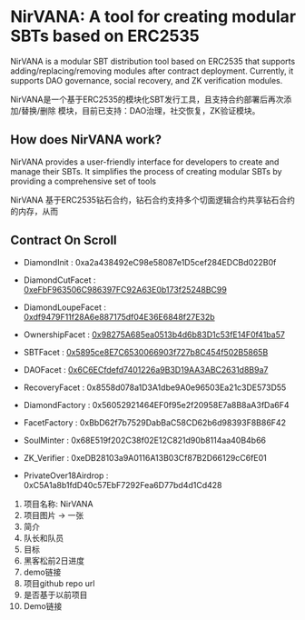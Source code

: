 # NirVANA: A tool for creating modular SBTs based on ERC2535

NirVANA is a modular SBT distribution tool based on ERC2535 that supports adding/replacing/removing modules after contract deployment. Currently, it supports DAO governance, social recovery, and ZK verification modules.

NirVANA是一个基于ERC2535的模块化SBT发行工具，且支持合约部署后再次添加/替换/删除 模块，目前已支持：DAO治理，社交恢复，ZK验证模块。

## How does NirVANA work?

NirVANA provides a user-friendly interface for developers to create and manage their SBTs. It simplifies the process of creating modular SBTs by providing a comprehensive set of tools

NirVANA 基于ERC2535钻石合约，钻石合约支持多个切面逻辑合约共享钻石合约的内存，从而
## Contract On Scroll

- DiamondInit : 0xa2a438492eC98e58087e1D5cef284EDCBd022B0f

- DiamondCutFacet : [0xeFbF963506C986397FC92A63E0b173f25248BC99](https://blockscout.scroll.io/address/0xeFbF963506C986397FC92A63E0b173f25248BC99)

- DiamondLoupeFacet : [0xdf9479F11f28A6e887175df04E36E6848f27E32b](https://blockscout.scroll.io/address/0xdf9479F11f28A6e887175df04E36E6848f27E32b)

- OwnershipFacet : [0x98275A685ea0513b4d6b83D1c53fE14F0f41ba57](https://blockscout.scroll.io/address/0x98275A685ea0513b4d6b83D1c53fE14F0f41ba57)

- SBTFacet : [0x5895ce8E7C6530066903f727b8C454f502B5865B](https://blockscout.scroll.io/address/0x5895ce8E7C6530066903f727b8C454f502B5865B)

- DAOFacet : [0x6C6ECfdefd7401226a9B3D19AA3ABC2631d8B9a7](https://blockscout.scroll.io/address/0x6C6ECfdefd7401226a9B3D19AA3ABC2631d8B9a7)

- RecoveryFacet : 0x8558d078a1D3A1dbe9A0e96503Ea21c3DE573D55

- DiamondFactory : 0x56052921464EF0f95e2f20958E7a8B8aA3fDa6F4

- FacetFactory : 0xBbD62f7b7529DabBaC58CD62b6d98393F8B86F42

- SoulMinter : 0x68E519f202C38f02E12C821d90b8114aa40B4b66

- ZK_Verifier : 0xeDB28103a9A0116A13B03Cf87B2D66129cC6fE01

- PrivateOver18Airdrop : 0xC5A1a8b1fdD40c57EbF7292Fea6D77bd4d1Cd428

1. 项目名称: NirVANA
2. 项目图片 -> 一张
3. 简介
4. 队长和队员
5. 目标
6. 黑客松前2日进度
7. demo链接
8. 项目github repo url
9. 是否基于以前项目
10. Demo链接
